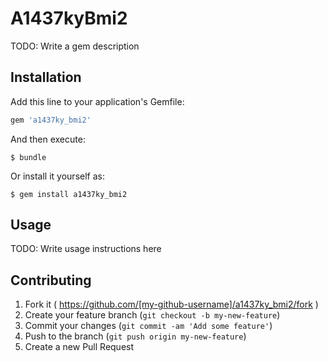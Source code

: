 # A1437kyBmi2

TODO: Write a gem description

## Installation

Add this line to your application's Gemfile:

```ruby
gem 'a1437ky_bmi2'
```

And then execute:

    $ bundle

Or install it yourself as:

    $ gem install a1437ky_bmi2

## Usage

TODO: Write usage instructions here

## Contributing

1. Fork it ( https://github.com/[my-github-username]/a1437ky_bmi2/fork )
2. Create your feature branch (`git checkout -b my-new-feature`)
3. Commit your changes (`git commit -am 'Add some feature'`)
4. Push to the branch (`git push origin my-new-feature`)
5. Create a new Pull Request
